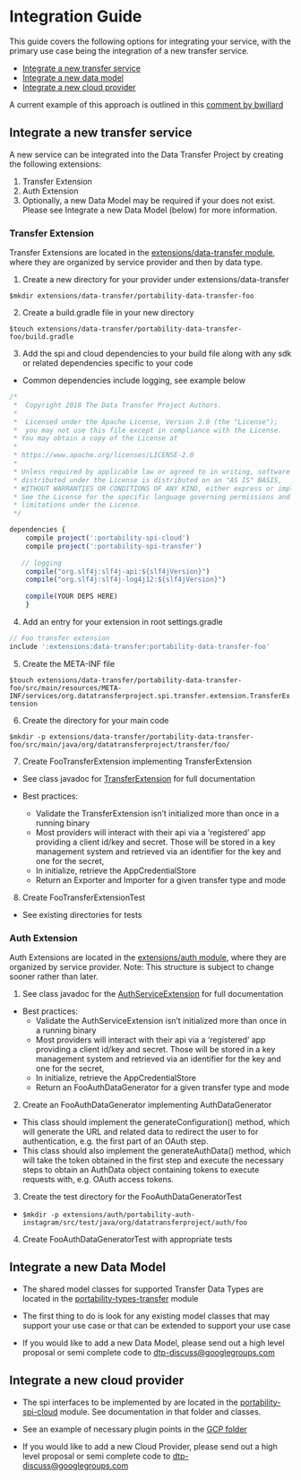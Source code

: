 # Integration Guide

This guide covers the following options for integrating your service, with the primary use case being the integration of a new transfer service.

* [Integrate a new transfer service](#integrate-a-new-transfer-service)
* [Integrate a new data model](#integrate-a-new-data-model)
* [Integrate a new cloud provider](#integrate-a-new-cloud-provider)

A current example of this approach is outlined in this [comment by bwillard](https://github.com/google/data-transfer-project/issues/499#issuecomment-407405760)

## Integrate a new transfer service
A new service can be integrated into the Data Transfer Project by creating the following extensions:

1. Transfer Extension
1. Auth Extension
1. Optionally, a new Data Model may be required if your does not exist. Please see Integrate a new Data Model (below) for more information.

### Transfer Extension

Transfer Extensions are located in the [extensions/data-transfer module](https://github.com/google/data-transfer-project/tree/master/extensions/data-transfer), where they are organized by service provider and then by data type.

1. Create a new directory for your provider under extensions/data-transfer

  `$mkdir extensions/data-transfer/portability-data-transfer-foo`

2. Create a build.gradle file in your new directory

  `$touch extensions/data-transfer/portability-data-transfer-foo/build.gradle`

3. Add the spi and cloud dependencies to your build file along with any sdk or related dependencies specific to your code

  * Common dependencies include logging, see example below

  ```javascript
  /*
   *  Copyright 2018 The Data Transfer Project Authors.
   * 
   *  Licensed under the Apache License, Version 2.0 (the "License");
   *  you may not use this file except in compliance with the License.
   * You may obtain a copy of the License at
   *
   * https://www.apache.org/licenses/LICENSE-2.0
   *
   * Unless required by applicable law or agreed to in writing, software
   * distributed under the License is distributed on an "AS IS" BASIS,
   * WITHOUT WARRANTIES OR CONDITIONS OF ANY KIND, either express or implied.
   * See the License for the specific language governing permissions and
   * limitations under the License.
   */

  dependencies {
      compile project(':portability-spi-cloud')
      compile project(':portability-spi-transfer')
      
     // logging
      compile("org.slf4j:slf4j-api:${slf4jVersion}")
      compile("org.slf4j:slf4j-log4j12:${slf4jVersion}")
     
      compile(YOUR DEPS HERE)
      }
  ```
  
4. Add an entry for your extension in root settings.gradle
``` javascript
// Foo transfer extension
include ':extensions:data-transfer:portability-data-transfer-foo'
```

5. Create the META-INF file

  `$touch extensions/data-transfer/portability-data-transfer-foo/src/main/resources/META-INF/services/org.datatransferproject.spi.transfer.extension.TransferExtension`

6. Create the directory for your main code

 `$mkdir -p extensions/data-transfer/portability-data-transfer-foo/src/main/java/org/datatransferproject/transfer/foo/`

7. Create FooTransferExtension implementing TransferExtension

  * See class javadoc for [TransferExtension](https://github.com/google/data-transfer-project/blob/master/portability-spi-transfer/src/main/java/org/datatransferproject/spi/transfer/extension/TransferExtension.java) for full documentation

  * Best practices:

    * Validate the TransferExtension isn’t initialized more than once in a running binary
    * Most providers will interact with their api via a ‘registered’ app providing a client id/key and secret. Those will be stored in a key management system and retrieved via an identifier for the key and one for the secret,
    * In initialize, retrieve the AppCredentialStore
    * Return an Exporter and Importer for a given transfer type and mode

8. Create FooTransferExtensionTest
  * See existing directories for tests

### Auth Extension

Auth Extensions are located in the [extensions/auth module](https://github.com/google/data-transfer-project/tree/master/extensions/auth), where they are organized by service provider.  Note: This structure is subject to change sooner rather than later.

1. See class javadoc for the [AuthServiceExtension](https://github.com/google/data-transfer-project/blob/master/portability-spi-api/src/main/java/org/datatransferproject/spi/api/auth/extension/AuthServiceExtension.java) for full documentation
  * Best practices:
    * Validate the AuthServiceExtension isn’t initialized more than once in a running binary
    * Most providers will interact with their api via a ‘registered’ app providing a client id/key and secret. Those will be stored in a key management system and retrieved via an identifier for the key and one for the secret,
    * In initialize, retrieve the AppCredentialStore
    * Return an FooAuthDataGenerator for a given transfer type and mode

2. Create an FooAuthDataGenerator implementing AuthDataGenerator
  * This class should implement the generateConfiguration() method, which will generate the URL and related data to redirect the user to for authentication, e.g. the first part of an OAuth step.
  * This class should also implement the generateAuthData() method, which will take the token obtained in the first step and execute the necessary steps to obtain an AuthData object containing tokens to execute requests with, e.g. OAuth access tokens.

3. Create the test directory for the FooAuthDataGeneratorTest

  * `$mkdir -p extensions/auth/portability-auth-instagram/src/test/java/org/datatransferproject/auth/foo`

4. Create FooAuthDataGeneratorTest with appropriate tests



## Integrate a new Data Model

* The shared model classes for supported Transfer Data Types are located in the [portability-types-transfer](https://github.com/google/data-transfer-project/tree/master/portability-types-transfer) module

* The first thing to do is look for any existing model classes that may support your use case or that can be extended to support your use case

* If you would like to add a new Data Model, please send out a high level proposal or semi complete code to dtp-discuss@googlegroups.com

## Integrate a new cloud provider

* The spi interfaces to be implemented by are located in the [portability-spi-cloud](https://github.com/google/data-transfer-project/tree/master/portability-spi-cloud) module.  See documentation in that folder and classes.

* See an example of necessary plugin points in the [GCP folder](https://github.com/google/data-transfer-project/tree/master/distributions/demo-google-deployment)

* If you would like to add a new Cloud Provider, please send out a high level proposal or semi complete code to dtp-discuss@googlegroups.com
